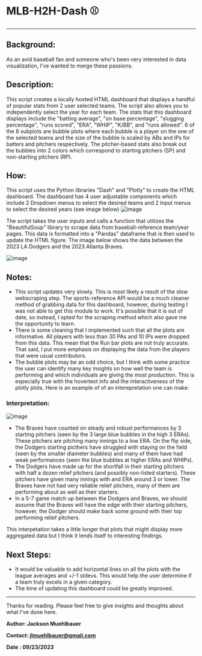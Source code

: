 # MLB-H2H-Dash ⚾
--- 
## Background:
As an avid baseball fan and someone who's been very interested in data visualization, I've wanted to merge these passions. 

## Description:
This script creates a locally hosted HTML dashboard that displays a handful of popular stats from 2 user selected teams. The script also allows you to independently select the year for each team. The stats that this dashboard displays include the "batting average", "on base percentage", "slugging percentage", "runs scored", "ERA", "WHIP", "K/BB", and "runs allowed". 6 of the 8 subplots are bubble plots where each bubble is a player on the one of the selected teams and the size of the bubble is scaled by ABs and IPs for batters and pitchers respectively. The pitcher-based stats also break out the bubbles into 2 colors which correspond to starting pitchers (SP) and non-starting pitchers (RP).

## How:
This script uses the Python libraries "Dash" and "Plotly" to create the HTML dashboard. The dashboard has 4 user adjustable components which include 2 Dropdown menus to select the desired teams and 2 Input menus to select the desired years (see image below)
![image](https://github.com/JLMuehlbauer/MLB-H2H-Dash/assets/115378901/e2eaafaa-4ec2-49cf-b3bd-3ae67478eea8)

The script takes the user inputs and calls a function that utilizes the "BeautifulSoup" library to scrape data from baseball-reference team/year pages. This data is formatted into a "Pandas" dataframe that is then used to update the HTML figure. The image below shows the data between the 2023 LA Dodgers and the 2023 Atlanta Braves.

![image](https://github.com/JLMuehlbauer/MLB-H2H-Dash/assets/115378901/b651d6b4-ddcb-471c-b242-7c9480ab8e31)



## Notes:
- This script updates very slowly. This is most likely a result of the slow webscraping step. The sports-reference API would be a much cleaner method of grabbing data for this dashboard, however, during testing I was not able to get this module to work. It's possible that it is out of date, so instead, I opted for the scraping method which also gave me the opportunity to learn.
- There is some cleaning that I implemented such that all the plots are informative. All players with less than 30 PAs and 10 IPs were dropped from this data. This mean that the Run bar plots are not truly accurate. That said, I put more emphasis on displaying the data from the players that were usual contributors.
- The bubble plots may be an odd choice, but I think with some practice the user can identify many key insights on how well the team is performing and which individuals are giving the most production. This is especially true with the hovertext info and the interactiveness of the plotly plots. Here is an example of of an interepretation one can make:

### Interpretation:
![image](https://github.com/JLMuehlbauer/MLB-H2H-Dash/assets/115378901/b1c2eca6-df1a-4e87-991c-f0eb0fd3ca2d)

- The Braves have counted on steady and robust performances by 3 starting pitchers (seen by the 3 large blue bubbles in the high 3 ERAs). These pitchers are pitching many innings to a low ERA. On the flip side, the Dodgers starting picthers have struggled with staying on the field (seen by the smaller diameter bubbles) and many of them have had weak performances (seen the blue bubbles at higher ERAs and WHIPs).
- The Dodgers have made up for the shortfall in their starting pitchers with half a dozen relief pitchers (and possibly non-listed starters). These pitchers have given many innings with and ERA around 3 or lower. The Braves have not had very reliable relief pitchers, many of them are performing about as well as their starters.
- In a 5-7 game match up between the Dodgers and Braves, we should assume that the Braves will have the edge with their starting pitchers, however, the Dodger should make back some ground with their top performing relief pitchers.

This interpetation takes a little longer that plots that might display more aggregated data but I think it lends itself to interesting findings.


## Next Steps:
- It would be valuable to add horizontal lines on all the plots with the league averages and +/-1 stdevs. This would help the user determine if a team truly excels in a given category. 
- The time of updating this dashboard could be greatly improved.

---

Thanks for reading. Please feel free to give insights and thoughts about what I've done here.

**Author: Jackson Muehlbauer**

**Contact: jlmuehlbauer@gmail.com**

**Date : 09/23/2023**
  

